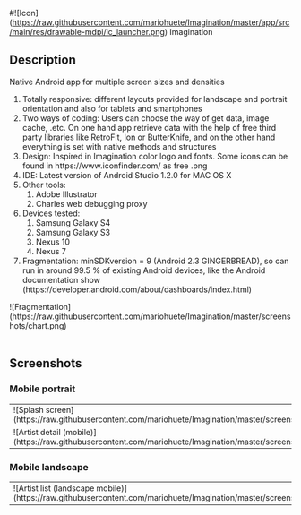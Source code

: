 #![Icon] (https://raw.githubusercontent.com/mariohuete/Imagination/master/app/src/main/res/drawable-mdpi/ic_launcher.png) Imagination
<body>
<h2>Description</h2>
<p>Native Android app for multiple screen sizes and densities
<ol> 
<li>Totally responsive: different layouts provided for landscape and portrait orientation and also for tablets and smartphones</li> 
<li>Two ways of coding: Users can choose the way of get data, image cache, .etc. On one hand app retrieve data with the help of free third party libraries like RetroFit, Ion or ButterKnife, and on the other hand everything is set with native methods and structures</li>
<li>Design: Inspired in Imagination color logo and fonts. Some icons can be found in https://www.iconfinder.com/ as free .png</li> 
<li>IDE: Latest version of Android Studio 1.2.0 for MAC OS X</li>
<li>Other tools: <ol>
  <li>Adobe Illustrator</li>
  <li>Charles web debugging proxy</li>
  </ol>
</li>
<li>Devices tested: <ol>
  <li>Samsung Galaxy S4</li>
  <li>Samsung Galaxy S3</li>
  <li>Nexus 10</li>
  <li>Nexus 7</li>
</ol>
</li>
<li>Fragmentation: minSDKversion = 9 (Android 2.3 GINGERBREAD), so can run in around 99.5 % of existing Android devices, like the Android documentation show (https://developer.android.com/about/dashboards/index.html)</li> 
</ol>
![Fragmentation](https://raw.githubusercontent.com/mariohuete/Imagination/master/screenshots/chart.png)
</br>
</br>
<h2>Screenshots</h2>
<h3>Mobile portrait</h3>
<table>
<tr>
  <td>![Splash screen](https://raw.githubusercontent.com/mariohuete/Imagination/master/screenshots/splash_m.png)</td>
  <td>![Artist list (mobile)](https://raw.githubusercontent.com/mariohuete/Imagination/master/screenshots/artist_list_m.png)</td>
  <td>![Menu (mobile)](https://raw.githubusercontent.com/mariohuete/Imagination/master/screenshots/menu_m.png)</td>
</tr>
<tr>
  <td>![Artist detail (mobile)](https://raw.githubusercontent.com/mariohuete/Imagination/master/screenshots/artist_detail_m.png)</td>
  <td>![Artist detail (mobile)](https://raw.githubusercontent.com/mariohuete/Imagination/master/screenshots/artist_detail_link_m.png)</td>
  <td>![Artist albums (mobile)](https://raw.githubusercontent.com/mariohuete/Imagination/master/screenshots/albums_m.png)</td>
</tr>
</table>
<h3>Mobile landscape</h3>
<table>
<tr>
  <td>![Artist list (landscape mobile)](https://raw.githubusercontent.com/mariohuete/Imagination/master/screenshots/artist_list_land_m.png)</td>
  <td>![Artist detail (landscape mobile)](https://raw.githubusercontent.com/mariohuete/Imagination/master/screenshots/artist_detail_l.png)</td>
  <td>![Artist albums (landscape mobile)](https://raw.githubusercontent.com/mariohuete/Imagination/master/screenshots/albums_l.png)</td>
</tr>
</table>
<!--![Splash screen](https://raw.githubusercontent.com/mariohuete/Imagination/master/screenshots/splash_m.png)
![Artist list (mobile)](https://raw.githubusercontent.com/mariohuete/Imagination/master/screenshots/artist_list_m.png)
![Menu (mobile)](https://raw.githubusercontent.com/mariohuete/Imagination/master/screenshots/menu_m.png)
![Artist detail (mobile)](https://raw.githubusercontent.com/mariohuete/Imagination/master/screenshots/artist_detail_m.png)
![Artist detail (mobile)](https://raw.githubusercontent.com/mariohuete/Imagination/master/screenshots/artist_detail_link_m.png)
![Artist albums (mobile)](https://raw.githubusercontent.com/mariohuete/Imagination/master/screenshots/albums_m.png)
![Artist list (landscape mobile)](https://raw.githubusercontent.com/mariohuete/Imagination/master/screenshots/artist_list_land_m.png)
![Artist detail (landscape mobile)](https://raw.githubusercontent.com/mariohuete/Imagination/master/screenshots/artist_detail_l.png)
![Artist albums (landscape mobile)](https://raw.githubusercontent.com/mariohuete/Imagination/master/screenshots/albums_l.png)
![Artist list (landscape tablet)](https://raw.githubusercontent.com/mariohuete/Imagination/master/screenshots/artist_list_t.png)
![Artist albums (landscape tablet)](https://raw.githubusercontent.com/mariohuete/Imagination/master/screenshots/albums_t.png)
![Artist list (portrait tablet)](https://raw.githubusercontent.com/mariohuete/Imagination/master/screenshots/artist_list_t_p.png)
![Artist albums (portrait tablet)](https://raw.githubusercontent.com/mariohuete/Imagination/master/screenshots/album_t_p.png)-->
</body>
